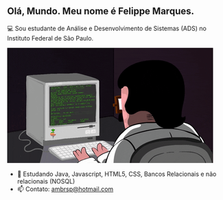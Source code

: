 ## Olá, Mundo. Meu nome é Felippe Marques.

💻 Sou estudante de Análise e Desenvolvimento de Sistemas (ADS) no Instituto Federal de São Paulo.

![programacao](https://github.com/hochiminh1996/Introduction-to-javascript/blob/master/dev_gif.gif)


- 🌱 Estudando Java, Javascript, HTML5, CSS, Bancos Relacionais e não relacionais (NOSQL)
- 📫 Contato: ambrsp@hotmail.com

